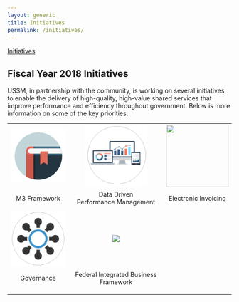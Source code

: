 ```yaml
---
layout: generic
title: Initiatives
permalink: /initiatives/
---
```

<A HREF="./initiatives">Initiatives</A>
## Fiscal Year 2018 Initiatives
USSM, in partnership with the community, is working on several initiatives to enable the delivery of high-quality, high-value shared services that improve performance and efficiency throughout government. Below is more information on some of the key priorities.

<table border="0" width="100%" align="center">
<tbody>
<tr>
<td align="center"><a href="../m3" class="local-link"><img src="../assets/img/playbook2.png" border="0" /></a></td>
<td align="center"><a href="../providerstat" class="local-link"><img src="../assets/img/providerstat.circle.png" width="140" height="140" border="0" /></a></td>
<td align="center"><a href="./einvoicing/" class="local-link"><img src="https://s3.amazonaws.com/sitesusa/wp-content/uploads/sites/1041/2017/01/einvoice.icon_.png" width="140" height="140" border="0" /></a></td>
</tr>
<tr>
<td align="center">M3 Framework</td>
<td align="center">Data Driven<br />
Performance Management</td>
<td align="center">Electronic Invoicing</td>
</tr>
<tr>
<td colspan="3"></td>
</tr>
<tr>
<td align="center"><a href="./governance/" class="local-link"><img src="../assets/img/governance.png" border="0" /></a></td>
<td align="center"><a href="./fibf/" class="local-link"><img src="https://s3.amazonaws.com/sitesusa/wp-content/uploads/sites/1041/2016/01/fibf.ico.png" border="0" /></a></td>
<td align="center"></td>
</tr>
<tr>
<td align="center">Governance</td>
<td align="center">Federal Integrated Business Framework</td>
<td align="center"></td>
</tr>
<tr>
<td colspan="3"></td>
</tr>
<tr>
<td align="center"></td>
<td align="center"></td>
<td align="center"></td>
</tr>
<tr>
<td align="center"></td>
<td align="center"></td>
<td align="center"></td>
</tr>
</tbody>
</table>
